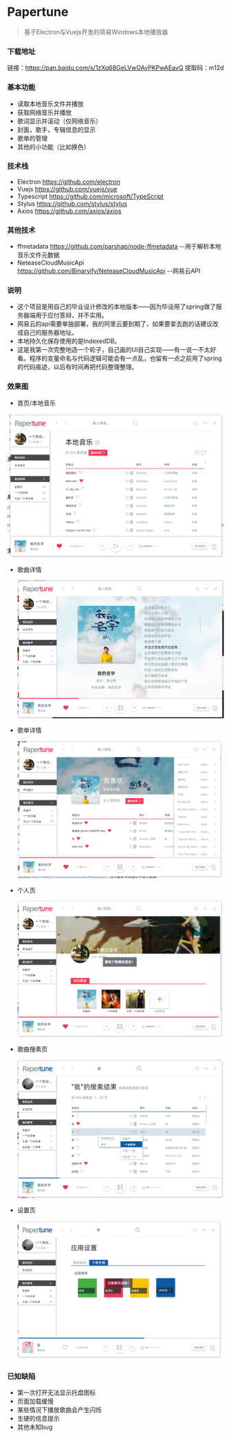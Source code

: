 # Papertune
> 基于Electron与Vuejs开发的简易Windows本地播放器



### 下载地址

链接：https://pan.baidu.com/s/1zXq68GeLVwOAvPKPwAEavQ 
提取码：m12d 



### 基本功能
- 读取本地音乐文件并播放
- 获取网络音乐并播放
- 歌词显示并滚动（仅网络音乐）
- 封面，歌手，专辑信息的显示
- 歌单的管理
- 其他的小功能（比如换色）



### 技术栈
- Electron  https://github.com/electron
- Vuejs  https://github.com/vuejs/vue
- Typescript https://github.com/microsoft/TypeScript
- Stylus https://github.com/stylus/stylus
- Axios https://github.com/axios/axios



### 其他技术

- ffmetadata https://github.com/parshap/node-ffmetadata --用于解析本地音乐文件元数据
- NeteaseCloudMusicApi https://github.com/Binaryify/NeteaseCloudMusicApi --网易云API



### 说明

- 这个项目是用自己的毕业设计修改的本地版本——因为毕设用了spring做了服务器端用于应付答辩，并不实用。
- 网易云的api需要单独部署，我的阿里云要到期了，如果要拿去跑的话建议改成自己的服务器地址。
- 本地持久化保存使用的是IndexedDB。
- 这是我第一次完整地造一个轮子，自己画的UI自己实现——有一说一不太好看。程序的变量命名与代码逻辑可能会有一点乱，也留有一点之前用了spring的代码痕迹，以后有时间再把代码整理整理。



### 效果图

- 首页/本地音乐

![首页](.\readme\首页.png)

- 歌曲详情

  ![歌曲详情](.\readme\歌曲详情.png)

- 歌单详情

  ![歌单详情](.\readme\歌单详情.png)

- 个人页

  ![个人页](.\readme\个人页.png)

- 歌曲搜素页

  ![搜索歌曲](.\readme\搜索歌曲.png)

- 设置页

  ![设置页](.\readme\设置页.png)



### 已知缺陷

- 第一次打开无法显示托盘图标
- 页面加载缓慢
- 某些情况下播放歌曲会产生闪烁
- 生硬的信息提示
- 其他未知bug